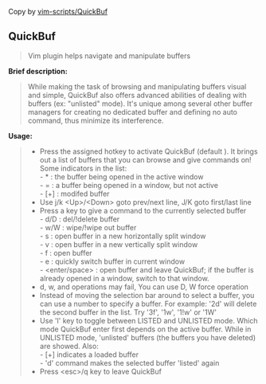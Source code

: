 Copy by [vim-scripts/QuickBuf](http://www.vim.org/scripts/script.php?script_id=1910)

QuickBuf
---
>Vim plugin helps navigate and manipulate buffers

**Brief description:**
>While making the task of browsing and manipulating buffers visual and simple, QuickBuf also offers advanced abilities of dealing with buffers (ex: "unlisted" mode). It's unique among several other buffer managers for creating no dedicated buffer and defining no auto command, thus minimize its interference.

**Usage:**
>+ Press the assigned hotkey to activate QuickBuf (default <F4>). It brings out a list of buffers that you can browse and give commands on! Some indicators in the list:  
	- * : the buffer being opened in the active window  
	- = : a buffer being opened in a window, but not active  
	- [+] : modifed buffer  
>+ Use j/k \<Up>/\<Down> goto prev/next line, J/K goto first/last line 
>+ Press a key to give a command to the currently selected buffer  
	- d/D : del/!delete buffer  
	- w/W : wipe/!wipe out buffer  
	- s : open buffer in a new horizontally split window  
	- v : open buffer in a new vertically split window  
	- f : open buffer  
	- e : quickly switch buffer in current window  
	- <enter/space> : open buffer and leave QuickBuf; if the buffer is already opened in a window, switch to that window.  
>+ d, w, and <enter> operations may fail, You can use D, W force operation
>+ Instead of moving the selection bar around to select a buffer, you can use a number to specify a buffer. For example: '2d' will delete the second buffer in the list. Try '3f', '1w', '1!w' or '1W'
>+ Use 'l' key to toggle between LISTED and UNLISTED mode. Which mode QuickBuf enter first depends on the active buffer. While in UNLISTED mode, 'unlisted' buffers (the buffers you have deleted) are showed. Also:  
	- [+] indicates a loaded buffer  
	- 'd' command makes the selected buffer 'listed' again  
>+ Press \<esc\>/q key to leave QuickBuf

